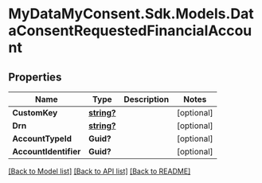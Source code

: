 # MyDataMyConsent.Sdk.Models.DataConsentRequestedFinancialAccount

## Properties

Name | Type | Description | Notes
------------ | ------------- | ------------- | -------------
**CustomKey** | [**string?**](string?.md) |  | [optional] 
**Drn** | [**string?**](string?.md) |  | [optional] 
**AccountTypeId** | **Guid?** |  | [optional] 
**AccountIdentifier** | **Guid?** |  | [optional] 

[[Back to Model list]](../README.md#documentation-for-models) [[Back to API list]](../README.md#documentation-for-api-endpoints) [[Back to README]](../README.md)

